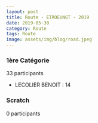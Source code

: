 ```yaml
---
layout: post
title: Route - ETROEUNGT - 2019
date: 2019-05-30
category: Route
tags: Route
image: assets/img/blog/road.jpeg
---
```


### 1ère Catégorie
33 participants
- LECOLIER BENOIT : 14

### Scratch
0 participants
